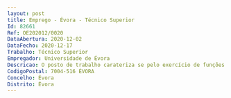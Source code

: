 ```yaml
--- 
layout: post
title: Emprego - Évora - Técnico Superior
Id: 82661
Ref: OE202012/0020
DataAbertura: 2020-12-02
DataFecho: 2020-12-17
Trabalho: Técnico Superior
Empregador: Universidade de Évora
Descricao: O posto de trabalho carateriza se pelo exercício de funções na categoria de técnico superior, tal como descrito no anexo a que se refere o nº 2 do artigo 88º da Lei nº 35 2004, de 20 de junho, no âmbito do programa RHAQ para transferência e valorização do conhecimento e da análise espacial aplicada aos recursos naturais.Principais tarefas  O técnico superior desenvolverá análises espaciais estatísticas de dados geográficos sobre biodiversidade, clima, e ocupação do solo, desenvolverá modelos de distribuição de espécies, avaliações de impacto das alterações climáticas em diversos setores de atividade humana e auxiliará projetos em curso nos domínios de política de ambiente e de adaptação às alterações climáticas.
CodigoPostal: 7004-516 ÉVORA
Concelho: Évora
Distrito: Évora
--- 
```

